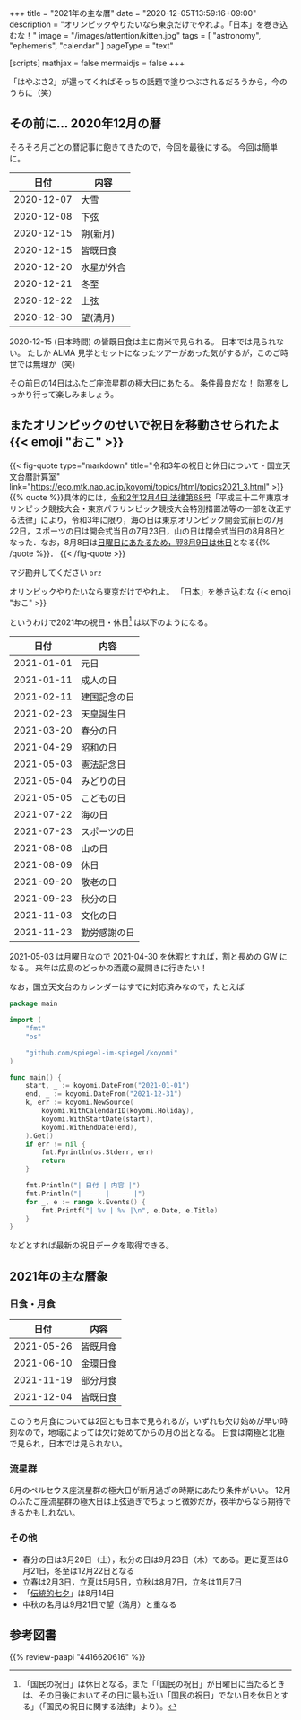 +++
title = "2021年の主な暦"
date =  "2020-12-05T13:59:16+09:00"
description = "オリンピックやりたいなら東京だけでやれよ。「日本」を巻き込むな！"
image = "/images/attention/kitten.jpg"
tags = [ "astronomy", "ephemeris", "calendar" ]
pageType = "text"

[scripts]
  mathjax = false
  mermaidjs = false
+++

「はやぶさ2」が還ってくればそっちの話題で塗りつぶされるだろうから，今のうちに（笑）

## その前に... 2020年12月の暦

そろそろ月ごとの暦記事に飽きてきたので，今回を最後にする。
今回は簡単に。

| 日付       | 内容       |
| ---------- | ---------- |
| 2020-12-07 | 大雪       |
| 2020-12-08 | 下弦       |
| 2020-12-15 | 朔(新月)   |
| 2020-12-15 | 皆既日食   |
| 2020-12-20 | 水星が外合 |
| 2020-12-21 | 冬至       |
| 2020-12-22 | 上弦       |
| 2020-12-30 | 望(満月)   |

2020-12-15 (日本時間) の皆既日食は主に南米で見られる。
日本では見られない。
たしか ALMA 見学とセットになったツアーがあった気がするが，このご時世では無理か（笑）

その前日の14日はふたご座流星群の極大日にあたる。
条件最良だな！ 防寒をしっかり行って楽しみましょう。

## またオリンピックのせいで祝日を移動させられたよ {{< emoji "おこ" >}}

{{< fig-quote type="markdown" title="令和3年の祝日と休日について - 国立天文台暦計算室" link="https://eco.mtk.nao.ac.jp/koyomi/topics/html/topics2021_3.html" >}}
{{% quote %}}具体的には，[令和2年12月4日 法律第68号](https://eco.mtk.nao.ac.jp/koyomi/wiki/CEF2BBCB2FCCC0BCA3B0CAB9DFA4CEB5D9C6FC.html#olympic2021)「平成三十二年東京オリンピック競技大会・東京パラリンピック競技大会特別措置法等の一部を改正する法律」により，令和3年に限り，海の日は東京オリンピック開会式前日の7月22日，スポーツの日は開会式当日の7月23日，山の日は閉会式当日の8月8日となった．なお，8月8日は[日曜日にあたるため，翌8月9日は休日](https://eco.mtk.nao.ac.jp/koyomi/faq/holiday.html#holiday3)となる{{% /quote %}}．
{{< /fig-quote >}}

マジ勘弁してください `orz`

オリンピックやりたいなら東京だけでやれよ。
「日本」を巻き込むな {{< emoji "おこ" >}}

というわけで2021年の祝日・休日[^hd1] は以下のようになる。

[^hd1]: 「国民の祝日」は休日となる。また「「国民の祝日」が日曜日に当たるときは、その日後においてその日に最も近い「国民の祝日」でない日を休日とする」（「国民の祝日に関する法律」より）。

| 日付       | 内容         |
| ---------- | ------------ |
| 2021-01-01 | 元日         |
| 2021-01-11 | 成人の日     |
| 2021-02-11 | 建国記念の日 |
| 2021-02-23 | 天皇誕生日   |
| 2021-03-20 | 春分の日     |
| 2021-04-29 | 昭和の日     |
| 2021-05-03 | 憲法記念日   |
| 2021-05-04 | みどりの日   |
| 2021-05-05 | こどもの日   |
| 2021-07-22 | 海の日       |
| 2021-07-23 | スポーツの日 |
| 2021-08-08 | 山の日       |
| 2021-08-09 | 休日         |
| 2021-09-20 | 敬老の日     |
| 2021-09-23 | 秋分の日     |
| 2021-11-03 | 文化の日     |
| 2021-11-23 | 勤労感謝の日 |

2021-05-03 は月曜日なので 2021-04-30 を休暇とすれば，割と長めの GW になる。
来年は広島のどっかの酒蔵の蔵開きに行きたい！

なお，国立天文台のカレンダーはすでに対応済みなので，たとえば

```go
package main

import (
    "fmt"
    "os"

    "github.com/spiegel-im-spiegel/koyomi"
)

func main() {
    start, _ := koyomi.DateFrom("2021-01-01")
    end, _ := koyomi.DateFrom("2021-12-31")
    k, err := koyomi.NewSource(
        koyomi.WithCalendarID(koyomi.Holiday),
        koyomi.WithStartDate(start),
        koyomi.WithEndDate(end),
    ).Get()
    if err != nil {
        fmt.Fprintln(os.Stderr, err)
        return
    }

    fmt.Println("| 日付 | 内容 |")
    fmt.Println("| ---- | ---- |")
    for _, e := range k.Events() {
        fmt.Printf("| %v | %v |\n", e.Date, e.Title)
    }
}
```

などとすれば最新の祝日データを取得できる。

## 2021年の主な暦象

### 日食・月食

| 日付       | 内容     |
| ---------- | -------- |
| 2021-05-26 | 皆既月食 |
| 2021-06-10 | 金環日食 |
| 2021-11-19 | 部分月食 |
| 2021-12-04 | 皆既日食 |

このうち月食については2回とも日本で見られるが，いずれも欠け始めが早い時刻なので，地域によっては欠け始めてからの月の出となる。
日食は南極と北極で見られ，日本では見られない。

### 流星群

8月のペルセウス座流星群の極大日が新月過ぎの時期にあたり条件がいい。
12月のふたご座流星群の極大日は上弦過ぎでちょっと微妙だが，夜半からなら期待できるかもしれない。

### その他

- 春分の日は3月20日（土），秋分の日は9月23日（木）である。更に夏至は6月21日，冬至は12月22日となる
- 立春は2月3日，立夏は5月5日，立秋は8月7日，立冬は11月7日
- 「[伝統的七夕](https://www.nao.ac.jp/faq/a0310.html "質問3-10）伝統的七夕について教えて | 国立天文台")」は8月14日
- 中秋の名月は9月21日で望（満月）と重なる

## 参考図書

{{% review-paapi "4416620616" %}} <!-- 天文年鑑 2021年版 -->
